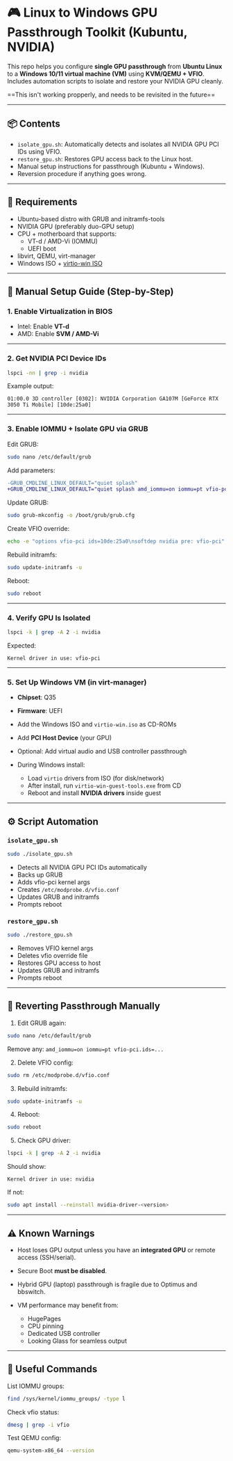 # 🎮 Linux to Windows GPU Passthrough Toolkit (Kubuntu, NVIDIA)

This repo helps you configure **single GPU passthrough** from **Ubuntu Linux** to a **Windows 10/11 virtual machine (VM)** using **KVM/QEMU + VFIO**. Includes automation scripts to isolate and restore your NVIDIA GPU cleanly.

==This isn't working propperly, and needs to be revisited in the future==

---

## 📦 Contents

- `isolate_gpu.sh`: Automatically detects and isolates all NVIDIA GPU PCI IDs using VFIO.
- `restore_gpu.sh`: Restores GPU access back to the Linux host.
- Manual setup instructions for passthrough (Kubuntu + Windows).
- Reversion procedure if anything goes wrong.

---

## 🧰 Requirements

- Ubuntu-based distro with GRUB and initramfs-tools
- NVIDIA GPU (preferably duo-GPU setup)
- CPU + motherboard that supports:
  - VT-d / AMD-Vi (IOMMU)
  - UEFI boot
- libvirt, QEMU, virt-manager
- Windows ISO + [virtio-win ISO](https://fedorapeople.org/groups/virt/virtio-win/direct-downloads/latest-virtio/)

---

## 🧠 Manual Setup Guide (Step-by-Step)

### 1. Enable Virtualization in BIOS

- Intel: Enable **VT-d**
- AMD: Enable **SVM / AMD-Vi**

---

### 2. Get NVIDIA PCI Device IDs

```bash
lspci -nn | grep -i nvidia
````

Example output:

```
01:00.0 3D controller [0302]: NVIDIA Corporation GA107M [GeForce RTX 3050 Ti Mobile] [10de:25a0]
```

---

### 3. Enable IOMMU + Isolate GPU via GRUB

Edit GRUB:

```bash
sudo nano /etc/default/grub
```

Add parameters:

```diff
-GRUB_CMDLINE_LINUX_DEFAULT="quiet splash"
+GRUB_CMDLINE_LINUX_DEFAULT="quiet splash amd_iommu=on iommu=pt vfio-pci.ids=10de:25a0"
```

Update GRUB:

```bash
sudo grub-mkconfig -o /boot/grub/grub.cfg
```

Create VFIO override:

```bash
echo -e "options vfio-pci ids=10de:25a0\nsoftdep nvidia pre: vfio-pci" | sudo tee /etc/modprobe.d/vfio.conf
```

Rebuild initramfs:

```bash
sudo update-initramfs -u
```

Reboot:

```bash
sudo reboot
```

---

### 4. Verify GPU Is Isolated

```bash
lspci -k | grep -A 2 -i nvidia
```

Expected:

```
Kernel driver in use: vfio-pci
```

---

### 5. Set Up Windows VM (in virt-manager)

* **Chipset**: Q35
* **Firmware**: UEFI
* Add the Windows ISO and `virtio-win.iso` as CD-ROMs
* Add **PCI Host Device** (your GPU)
* Optional: Add virtual audio and USB controller passthrough
* During Windows install:

  * Load `virtio` drivers from ISO (for disk/network)
  * After install, run `virtio-win-guest-tools.exe` from CD
  * Reboot and install **NVIDIA drivers** inside guest

---

## ⚙️ Script Automation

### `isolate_gpu.sh`

```bash
sudo ./isolate_gpu.sh
```

* Detects all NVIDIA GPU PCI IDs automatically
* Backs up GRUB
* Adds vfio-pci kernel args
* Creates `/etc/modprobe.d/vfio.conf`
* Updates GRUB and initramfs
* Prompts reboot

### `restore_gpu.sh`

```bash
sudo ./restore_gpu.sh
```

* Removes VFIO kernel args
* Deletes vfio override file
* Restores GPU access to host
* Updates GRUB and initramfs
* Prompts reboot

---

## 🧯 Reverting Passthrough Manually

1. Edit GRUB again:

```bash
sudo nano /etc/default/grub
```

Remove any:
`amd_iommu=on iommu=pt vfio-pci.ids=...`

2. Delete VFIO config:

```bash
sudo rm /etc/modprobe.d/vfio.conf
```

3. Rebuild initramfs:

```bash
sudo update-initramfs -u
```

4. Reboot:

```bash
sudo reboot
```

5. Check GPU driver:

```bash
lspci -k | grep -A 2 -i nvidia
```

Should show:

```
Kernel driver in use: nvidia
```

If not:

```bash
sudo apt install --reinstall nvidia-driver-<version>
```

---

## ⚠️ Known Warnings

* Host loses GPU output unless you have an **integrated GPU** or remote access (SSH/serial).
* Secure Boot **must be disabled**.
* Hybrid GPU (laptop) passthrough is fragile due to Optimus and bbswitch.
* VM performance may benefit from:

  * HugePages
  * CPU pinning
  * Dedicated USB controller
  * Looking Glass for seamless output

---

## 🧠 Useful Commands

List IOMMU groups:

```bash
find /sys/kernel/iommu_groups/ -type l
```

Check vfio status:

```bash
dmesg | grep -i vfio
```

Test QEMU config:

```bash
qemu-system-x86_64 --version
```

